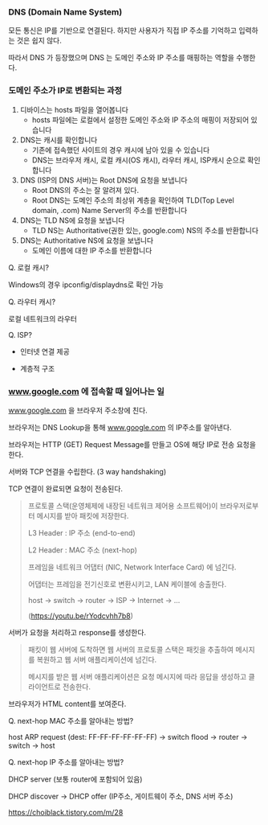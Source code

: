 ### DNS (Domain Name System)

모든 통신은 IP를 기반으로 연결된다. 하지만 사용자가 직접 IP 주소를 기억하고 입력하는 것은 쉽지 않다.

따라서 DNS 가 등장했으며 DNS 는 도메인 주소와 IP 주소를 매핑하는 역할을 수행한다.

### 도메인 주소가 IP로 변환되는 과정

1. 디바이스는 hosts 파일을 열어봅니다
   - hosts 파일에는 로컬에서 설정한 도메인 주소와 IP 주소의 매핑이 저장되어 있습니다
2. DNS는 캐시를 확인합니다
   - 기존에 접속했던 사이트의 경우 캐시에 남아 있을 수 있습니다
   - DNS는 브라우저 캐시, 로컬 캐시(OS 캐시), 라우터 캐시, ISP캐시 순으로 확인합니다
3. DNS (ISP의 DNS 서버)는 Root DNS에 요청을 보냅니다
   - Root DNS의 주소는 잘 알려져 있다.
   - Root DNS는 도메인 주소의 최상위 계층을 확인하여 TLD(Top Level domain, .com) Name Server의 주소를 반환합니다
4. DNS는 TLD NS에 요청을 보냅니다
   - TLD NS는 Authoritative(권한 있는, google.com) NS의 주소를 반환합니다
5. DNS는 Authoritative NS에 요청을 보냅니다
   - 도메인 이름에 대한 IP 주소를 반환합니다

Q. 로컬 캐시?

Windows의 경우 ipconfig/displaydns로 확인 가능

Q. 라우터 캐시?

로컬 네트워크의 라우터

Q. ISP?

- 인터넷 연결 제공

- 계층적 구조

### www.google.com 에 접속할 때 일어나는 일

www.google.com 을 브라우저 주소창에 친다.

브라우저는 DNS Lookup을 통해 www.google.com 의 IP주소를 알아낸다.

브라우저는 HTTP (GET) Request Message를 만들고 OS에 해당 IP로 전송 요청을 한다.

서버와 TCP 연결을 수립한다. (3 way handshaking)

TCP 연결이 완료되면 요청이 전송된다.



> 프로토콜 스택(운영체제에 내장된 네트워크 제어용 소프트웨어)이 브라우저로부터 메시지를 받아 패킷에 저장한다.
>
> L3 Header : IP 주소 (end-to-end)
>
> L2 Header : MAC 주소 (next-hop)
>
> 프레임을 네트워크 어댑터 (NIC, Network Interface Card) 에 넘긴다.
>
> 어댑터는 프레임을 전기신호로 변환시키고, LAN 케이블에 송출한다.
>
> host -> switch -> router -> ISP -> Internet -> ...
>
> (https://youtu.be/rYodcvhh7b8)

서버가 요청을 처리하고 response를 생성한다.

> 패킷이 웹 서버에 도착하면 웹 서버의 프로토콜 스택은 패킷을 추출하여 메시지를 복원하고 웹 서버 애플리케이션에 넘긴다.
>
> 메시지를 받은 웹 서버 애플리케이션은 요청 메시지에 따라 응답을 생성하고 클라이언트로 전송한다.

브라우저가 HTML content를 보여준다.

Q. next-hop MAC 주소를 알아내는 방법?

host ARP request (dest: FF-FF-FF-FF-FF-FF) -> switch flood -> router -> switch -> host

Q. next-hop IP 주소를 알아내는 방법?

DHCP server (보통 router에 포함되어 있음)

DHCP discover -> DHCP offer (IP주소, 게이트웨이 주소, DNS 서버 주소)

https://choiblack.tistory.com/m/28

